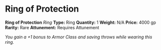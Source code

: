 # Ring of Protection

**Ring of Protection**
_Ring_
**Type:** Ring
**Quantity:** 1
**Weight:** N/A
**Price:** 4000 gp
**Rarity:** Rare
**Attunement:** Requires Attunement

*You gain a +1 bonus to Armor Class and saving throws while wearing this ring.*
